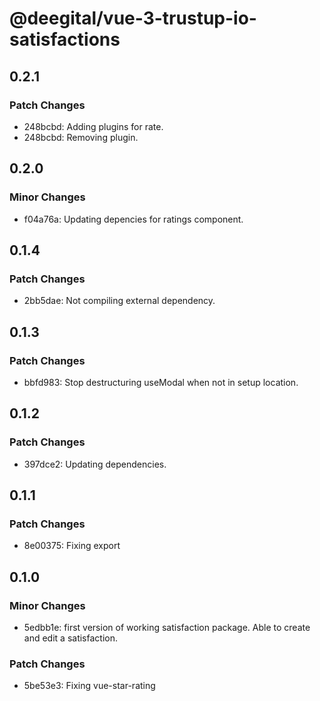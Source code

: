 # @deegital/vue-3-trustup-io-satisfactions

## 0.2.1

### Patch Changes

- 248bcbd: Adding plugins for rate.
- 248bcbd: Removing plugin.

## 0.2.0

### Minor Changes

- f04a76a: Updating depencies for ratings component.

## 0.1.4

### Patch Changes

- 2bb5dae: Not compiling external dependency.

## 0.1.3

### Patch Changes

- bbfd983: Stop destructuring useModal when not in setup location.

## 0.1.2

### Patch Changes

- 397dce2: Updating dependencies.

## 0.1.1

### Patch Changes

- 8e00375: Fixing export

## 0.1.0

### Minor Changes

- 5edbb1e: first version of working satisfaction package. Able to create and edit a satisfaction.

### Patch Changes

- 5be53e3: Fixing vue-star-rating
